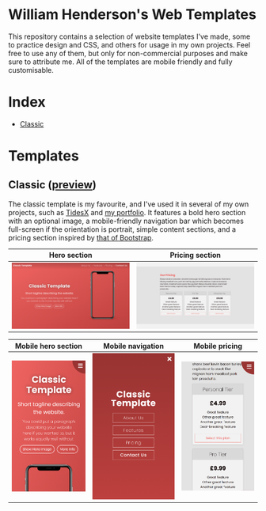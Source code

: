 # William Henderson's Web Templates

This repository contains a selection of website templates I've made, some to practice design and CSS, and others for usage in my own projects. Feel free to use any of them, but only for non-commercial purposes and make sure to attribute me. All of the templates are mobile friendly and fully customisable.

# Index
- [Classic](#classic)

# Templates

## Classic ([preview](https://w-henderson.github.io/WebTemplates/classic/index.html))

The classic template is my favourite, and I've used it in several of my own projects, such as [TidesX](https://tidesx.ga) and [my portfolio](https://w-henderson.github.io). It features a bold hero section with an optional image, a mobile-friendly navigation bar which becomes full-screen if the orientation is portrait, simple content sections, and a pricing section inspired by [that of Bootstrap](https://getbootstrap.com/docs/4.0/examples/pricing).

| Hero section | Pricing section |
| --- | --- |
| ![](screenshots/classic_hero.png) | ![](screenshots/classic_pricing.png) |

| Mobile hero section | Mobile navigation | Mobile pricing |
| --- | --- | --- |
| ![](screenshots/classic_mobile_hero.png) | ![](screenshots/classic_mobile_navigation.png) | ![](screenshots/classic_mobile_pricing.png) |